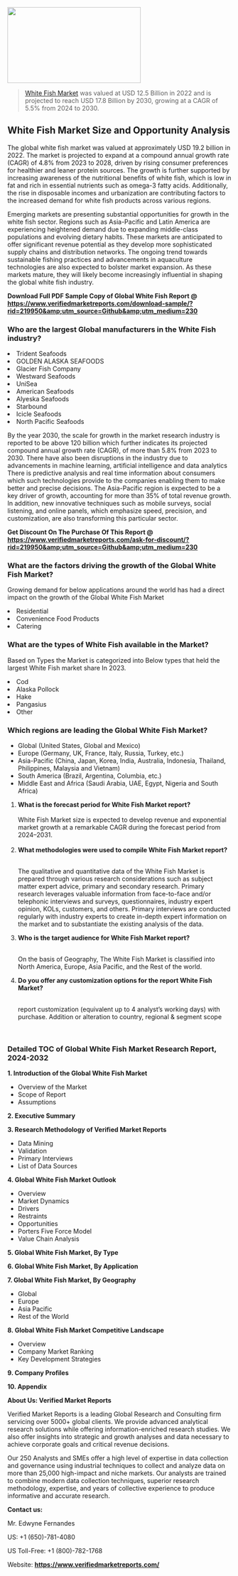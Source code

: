 <img src="https://ffe5etoiles.com/wp-content/uploads/2024/12/MST1-300x171.png" alt="" width="300" height="171" class="alignnone size-medium wp-image-20088" /><blockquote><p><p><a href="https://www.verifiedmarketreports.com/download-sample/?rid=219950&utm_source=Github&utm_medium=230" target="_blank">White Fish Market</a> was valued at USD 12.5 Billion in 2022 and is projected to reach USD 17.8 Billion by 2030, growing at a CAGR of 5.5% from 2024 to 2030.</p></blockquote><p><h2>White Fish Market Size and Opportunity Analysis</h2> <p>The global white fish market was valued at approximately USD 19.2 billion in 2022. The market is projected to expand at a compound annual growth rate (CAGR) of 4.8% from 2023 to 2028, driven by rising consumer preferences for healthier and leaner protein sources. The growth is further supported by increasing awareness of the nutritional benefits of white fish, which is low in fat and rich in essential nutrients such as omega-3 fatty acids. Additionally, the rise in disposable incomes and urbanization are contributing factors to the increased demand for white fish products across various regions.</p> <p>Emerging markets are presenting substantial opportunities for growth in the white fish sector. Regions such as Asia-Pacific and Latin America are experiencing heightened demand due to expanding middle-class populations and evolving dietary habits. These markets are anticipated to offer significant revenue potential as they develop more sophisticated supply chains and distribution networks. The ongoing trend towards sustainable fishing practices and advancements in aquaculture technologies are also expected to bolster market expansion. As these markets mature, they will likely become increasingly influential in shaping the global white fish industry.</p> </p><p class=""><strong>Download Full PDF Sample Copy of Global White Fish Report @ <a href="https://www.verifiedmarketreports.com/download-sample/?rid=219950&amp;utm_source=Github&amp;utm_medium=230" target="_blank">https://www.verifiedmarketreports.com/download-sample/?rid=219950&amp;utm_source=Github&amp;utm_medium=230</a></strong></p><h3 id="" class="">Who are the largest Global manufacturers in the White Fish industry?</h3><p><li>Trident Seafoods</li><li> GOLDEN ALASKA SEAFOODS</li><li> Glacier Fish Company</li><li> Westward Seafoods</li><li> UniSea</li><li> American Seafoods</li><li> Alyeska Seafoods</li><li> Starbound</li><li> Icicle Seafoods</li><li> North Pacific Seafoods</li></p><div class=""><div class="" dir="" data-message-author-role="" data-message-id="" data-message-model-slug=""><div class=""><div class=""><div class=""><div class="" dir="" data-message-author-role="" data-message-id="" data-message-model-slug=""><div class=""><div class=""><p>By the year 2030, the scale for growth in the market research industry is reported to be above 120 billion which further indicates its projected compound annual growth rate (CAGR), of more than 5.8% from 2023 to 2030. There have also been disruptions in the industry due to advancements in machine learning, artificial intelligence and data analytics There is predictive analysis and real time information about consumers which such technologies provide to the companies enabling them to make better and precise decisions. The Asia-Pacific region is expected to be a key driver of growth, accounting for more than 35% of total revenue growth. In addition, new innovative techniques such as mobile surveys, social listening, and online panels, which emphasize speed, precision, and customization, are also transforming this particular sector.</p><p><strong>Get Discount On The Purchase Of This Report @&nbsp; <a href="https://www.verifiedmarketreports.com/ask-for-discount/?rid=219950&amp;utm_source=Github&amp;utm_medium=230" target="_blank">https://www.verifiedmarketreports.com/ask-for-discount/?rid=219950&amp;utm_source=Github&amp;utm_medium=230</a></strong></p></div></div></div></div></div></div></div></div><h3 id="" class="">What are the factors driving the growth of the Global White Fish Market?</h3><p id="" class="">Growing demand for below applications around the world has had a direct impact on the growth of the Global White Fish Market</p><p id="" class=""><li>Residential</li><li> Convenience Food Products</li><li> Catering</li></p><h3 id="" class="">What are the types of White Fish available in the Market?</h3><p id="" class="">Based on Types the Market is categorized into Below types that held the largest White Fish market share In 2023.</p><p id="" class=""><li>Cod</li><li> Alaska Pollock</li><li> Hake</li><li> Pangasius</li><li> Other</li></p><h3 id="" class="">Which regions are leading the Global White Fish Market?</h3><ul><li>Global (United States, Global and Mexico)</li><li>Europe (Germany, UK, France, Italy, Russia, Turkey, etc.)</li><li>Asia-Pacific (China, Japan, Korea, India, Australia, Indonesia, Thailand, Philippines, Malaysia and Vietnam)</li><li>South America (Brazil, Argentina, Columbia, etc.)</li><li>Middle East and Africa (Saudi Arabia, UAE, Egypt, Nigeria and South Africa)</li></ul><p><ol><li><strong>What is the forecast period for White Fish Market report?<br /></strong><br /><span data-sheets-root="1" data-sheets-value="{&quot;1&quot;:2,&quot;2&quot;:&quot;XXXX size is expected to develop revenue and exponential market growth at a remarkable CAGR during the forecast period from 2024&ndash;2030.&quot;}" data-sheets-userformat="{&quot;2&quot;:12674,&quot;4&quot;:{&quot;1&quot;:2,&quot;2&quot;:16776960},&quot;10&quot;:2,&quot;11&quot;:0,&quot;15&quot;:&quot;Arial&quot;,&quot;16&quot;:12}">White Fish Market size is expected to develop revenue and exponential market growth at a remarkable CAGR during the forecast period from 2024&ndash;2031.</span><br /><br /></li><li><strong>What methodologies were used to compile White Fish Market report?<br /><br /></strong><p>The qualitative and quantitative data of the&nbsp;White Fish Market is prepared through various research considerations such as subject matter expert advice, primary and secondary research. Primary research leverages valuable information from face-to-face and/or telephonic interviews and surveys, questionnaires, industry expert opinion, KOLs, customers, and others. Primary interviews are conducted regularly with industry experts to create in-depth expert information on the market and to substantiate the existing analysis of the data.&nbsp;</p></li><li><strong>Who is the target audience for White Fish Market report?<br /><br /></strong><p>On the basis of Geography, The&nbsp;White Fish Market is classified into North America, Europe, Asia Pacific, and the Rest of the world.</p></li><li><strong>Do you offer any customization options for the report White Fish Market?<br /><br /></strong><p>report customization (equivalent up to 4 analyst&rsquo;s working days) with purchase. Addition or alteration to country, regional &amp; segment scope</p><p>&nbsp;</p></li></ol></p><h3 id="" class="">Detailed TOC of Global White Fish Market Research Report, 2024-2032</h3><p id="" class=""><strong>1. Introduction of the Global White Fish Market</strong></p><ul><li>Overview of the Market</li><li>Scope of Report</li><li>Assumptions</li></ul><p id="" class=""><strong>2. Executive Summary</strong></p><p id="" class=""><strong>3. Research Methodology of&nbsp;Verified Market Reports</strong></p><ul><li>Data Mining</li><li>Validation</li><li>Primary Interviews</li><li>List of Data Sources</li></ul><p id="" class=""><strong>4. Global White Fish Market Outlook</strong></p><ul><li>Overview</li><li>Market Dynamics</li><li>Drivers</li><li>Restraints</li><li>Opportunities</li><li>Porters Five Force Model</li><li>Value Chain Analysis</li></ul><p id="" class=""><strong>5. Global White Fish Market, By&nbsp;Type</strong></p><p id="" class=""><strong>6. Global White Fish Market, By Application</strong></p><p id="" class=""><strong>7. Global White Fish Market, By Geography</strong></p><ul><li>Global</li><li>Europe</li><li>Asia Pacific</li><li>Rest of the World</li></ul><p id="" class=""><strong>8. Global White Fish Market Competitive Landscape</strong></p><ul><li>Overview</li><li>Company Market Ranking</li><li>Key Development Strategies</li></ul><p id="" class=""><strong>9. Company Profiles</strong></p><p id="" class=""><strong>10. Appendix</strong></p><p id="" class=""><strong>About Us: Verified Market Reports</strong></p><p id="" class="">Verified Market Reports is a leading Global Research and Consulting firm servicing over 5000+ global clients. We provide advanced analytical research solutions while offering information-enriched research studies. We also offer insights into strategic and growth analyses and data necessary to achieve corporate goals and critical revenue decisions.</p><p id="" class="">Our 250 Analysts and SMEs offer a high level of expertise in data collection and governance using industrial techniques to collect and analyze data on more than 25,000 high-impact and niche markets. Our analysts are trained to combine modern data collection techniques, superior research methodology, expertise, and years of collective experience to produce informative and accurate research.</p><p id="" class=""><strong>Contact us:</strong></p><p id="" class="">Mr. Edwyne Fernandes</p><p id="" class="">US: +1 (650)-781-4080</p><p id="" class="">US Toll-Free: +1 (800)-782-1768</p><p id="" class="">Website: <a target="" data-test-app-aware-link=""><strong>https://www.verifiedmarketreports.com/</strong></a></p>
